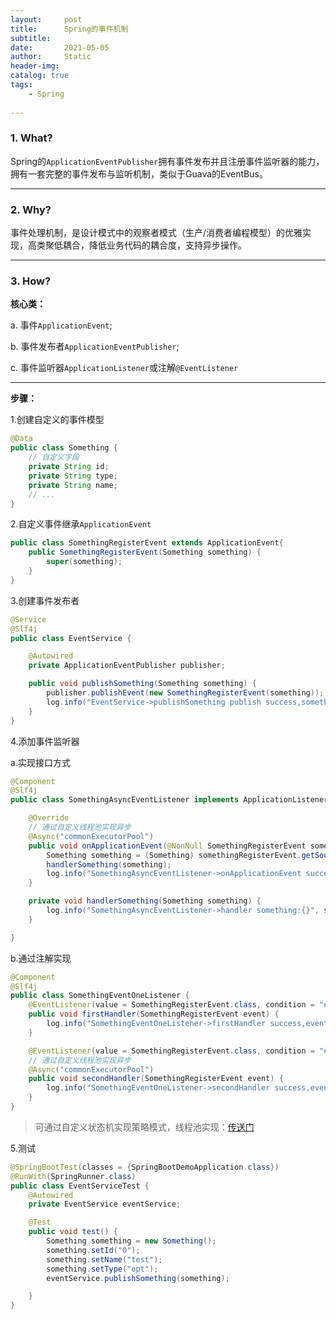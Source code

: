 ```yaml
---
layout:     post
title:      Spring的事件机制
subtitle:   
date:       2021-05-05
author:     Static
header-img: 
catalog: true
tags:
    - Spring
    
---
```


### 1. What?

Spring的`ApplicationEventPublisher`拥有事件发布并且注册事件监听器的能力，拥有一套完整的事件发布与监听机制，类似于Guava的EventBus。

---

### 2. Why?

事件处理机制，是设计模式中的观察者模式（生产/消费者编程模型）的优雅实现，高类聚低耦合，降低业务代码的耦合度，支持异步操作。

---

### 3. How?

**核心类：**

a. 事件`ApplicationEvent`; 

b. 事件发布者`ApplicationEventPublisher`; 

c. 事件监听器`ApplicationListener`或注解`@EventListener`

---

**步骤：**

1.创建自定义的事件模型

```java
@Data
public class Something {
    // 自定义字段
    private String id;
    private String type;
    private String name;
    // ...
}
```

2.自定义事件继承`ApplicationEvent`

```java
public class SomethingRegisterEvent extends ApplicationEvent{
    public SomethingRegisterEvent(Something something) {
        super(something);
    }
}
```

3.创建事件发布者

```java
@Service
@Slf4j
public class EventService {

    @Autowired
    private ApplicationEventPublisher publisher;

    public void publishSomething(Something something) {
        publisher.publishEvent(new SomethingRegisterEvent(something));
        log.info("EventService->publishSomething publish success,something:{}", something);
    }
}
```

4.添加事件监听器

a.实现接口方式

```java
@Component
@Slf4j
public class SomethingAsyncEventListener implements ApplicationListener<SomethingRegisterEvent> {

    @Override
    // 通过自定义线程池实现异步
    @Async("commonExecutorPool")
    public void onApplicationEvent(@NonNull SomethingRegisterEvent somethingRegisterEvent) {
        Something something = (Something) somethingRegisterEvent.getSource();
        handlerSomething(something);
        log.info("SomethingAsyncEventListener->onApplicationEvent success");
    }

    private void handlerSomething(Something something) {
        log.info("SomethingAsyncEventListener->handler something:{}", something);
    }

}
```

b.通过注解实现

```java
@Component
@Slf4j
public class SomethingEventOneListener {
    @EventListener(value = SomethingRegisterEvent.class, condition = "#event.source.type=='opt'")
    public void firstHandler(SomethingRegisterEvent event) {
        log.info("SomethingEventOneListener->firstHandler success,event:{}", event);
    }

    @EventListener(value = SomethingRegisterEvent.class, condition = "#event.source.type=='opt'")
    // 通过自定义线程池实现异步
    @Async("commonExecutorPool")
    public void secondHandler(SomethingRegisterEvent event) {
        log.info("SomethingEventOneListener->secondHandler success,event:{}", event);
    }
}
```
> 可通过自定义状态机实现策略模式，线程池实现：[传送门](http://whvixd.com/2021/04/25/MDC/)

5.测试

```java
@SpringBootTest(classes = {SpringBootDemoApplication.class})
@RunWith(SpringRunner.class)
public class EventServiceTest {
    @Autowired
    private EventService eventService;

    @Test
    public void test() {
        Something something = new Something();
        something.setId("0");
        something.setName("test");
        something.setType("opt");
        eventService.publishSomething(something);

    }
}
```